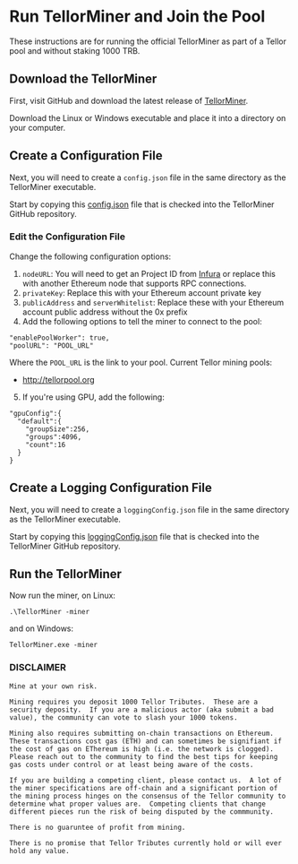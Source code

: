 # Run TellorMiner and Join the Pool
These instructions are for running the official TellorMiner as part of a Tellor pool and without staking 1000 TRB. 

## Download the TellorMiner
First, visit GitHub and download the latest release of [TellorMiner](https://github.com/tellor-io/TellorMiner/releases).

Download the Linux or Windows executable and place it into a directory on your computer.

## Create a Configuration File
Next, you will need to create a `config.json` file in the same directory as the TellorMiner executable.

Start by copying this [config.json](https://github.com/tellor-io/TellorMiner/blob/master/config.json) file that is checked into the TellorMiner GitHub repository.

### Edit the Configuration File
Change the following configuration options:
1. `nodeURL`: You will need to get an Project ID from [Infura](https://infura.io/) or replace this with another Ethereum node that supports RPC connections.
2. `privateKey`: Replace this with your Ethereum account private key
3. `publicAddress` and `serverWhitelist`: Replace these with your Ethereum account public address without the 0x prefix
4. Add the following options to tell the miner to connect to the pool:
```
"enablePoolWorker": true,
"poolURL": "POOL_URL"
```
Where the `POOL_URL` is the link to your pool. Current Tellor mining pools:
* http://tellorpool.org

5. If you're using GPU, add the following:
```
"gpuConfig":{
  "default":{
    "groupSize":256,
    "groups":4096,
    "count":16
  }
}
```

## Create a Logging Configuration File
Next, you will need to create a `loggingConfig.json` file in the same directory as the TellorMiner executable.

Start by copying this [loggingConfig.json](https://github.com/tellor-io/TellorMiner/blob/master/loggingConfig.json) file that is checked into the TellorMiner GitHub repository.

## Run the TellorMiner
Now run the miner, on Linux:
```
.\TellorMiner -miner
```
and on Windows:
```
TellorMiner.exe -miner
```


### DISCLAIMER


    Mine at your own risk.  

    Mining requires you deposit 1000 Tellor Tributes.  These are a security deposity.  If you are a malicious actor (aka submit a bad value), the community can vote to slash your 1000 tokens.  

    Mining also requires submitting on-chain transactions on Ethereum.  These transactions cost gas (ETH) and can sometimes be signifiant if the cost of gas on EThereum is high (i.e. the network is clogged).  Please reach out to the community to find the best tips for keeping gas costs under control or at least being aware of the costs.

    If you are building a competing client, please contact us.  A lot of the miner specifications are off-chain and a significant portion of the mining process hinges on the consensus of the Tellor community to determine what proper values are.  Competing clients that change different pieces run the risk of being disputed by the commmunity.  

    There is no guaruntee of profit from mining.

    There is no promise that Tellor Tributes currently hold or will ever hold any value.
